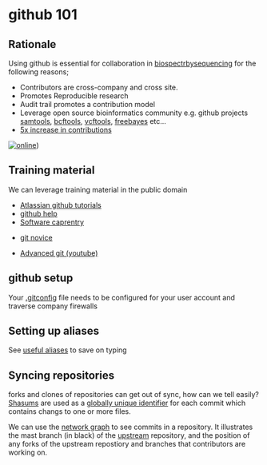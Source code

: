 github 101
==========

## Rationale

Using github is essential for collaboration in [biospectrbysequencing](https://github.com/biospectrabysequencing) 
for the following reasons;

* Contributors are cross-company and cross site.
* Promotes Reproducible research
* Audit trail promotes a contribution model
* Leverage open source bioinformatics community e.g. github projects [samtools](https://github.com/samtools/samtools), [bcftools](https://github.com/samtools/bcftools), [vcftools](https://github.com/vcftools/vcftools), [freebayes](https://github.com/ekg/freebayes) etc...
* [5x increase in contributions](https://www.youtube.com/watch?v=U8GBXvdmHT4&t=47m00s)

[![online](http://img.youtube.com/vi/U8GBXvdmHT4/0.jpg)](https://www.youtube.com/watch?v=U8GBXvdmHT4&t=47m00s))



## Training material

We can leverage training material in the public domain

* [Atlassian github tutorials](https://www.atlassian.com/git/tutorials)
* [github help](https://help.github.com)
* [Software caprentry](https://software-carpentry.org)
 + [git novice](https://github.com/swcarpentry/git-novice)
* [Advanced git (youtube)](https://www.youtube.com/watch?v=ig5E8CcdM9g)

## github setup

Your [.gitconfig](gitconfig.md) file needs to be configured for your user account and traverse company firewalls 

## Setting up aliases
 
See [useful aliases](userful_aliases.md) to save on typing


## Syncing repositories

forks and clones of repositories can get out of sync, how can we tell easily?
[Shasums](https://en.wikipedia.org/wiki/Sha1sum) are used as a [globally unique identifier](https://en.wikipedia.org/wiki/Globally_unique_identifier)
for each commit which contains changs to one or more files.

We can use the [network graph](https://github.com/biospectrabysequencing/BBS_Meeting_2015/network) to see commits in a repository. It illustrates
the mast branch (in black) of the [upstream]() repository, and the position of any forks of the upstream repostiory  and branches that contributors are working on.
